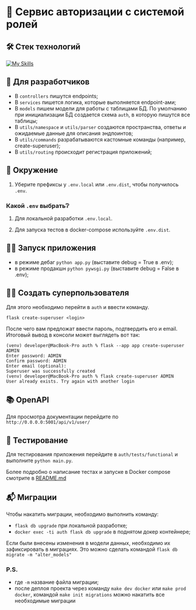 # 🔐 Сервис авторизации с системой ролей

## 🛠 Стек технологий

[![My Skills](https://skillicons.dev/icons?i=python,flask,postgres,docker,nginx&perline=5)](https://skillicons.dev)


## 🧭 Для разработчиков

- В `controllers` пишутся endpoints;
- В `services` пишется логика, которые выполняется endpoint-ами;
- В `models` пишем модели для работы с таблицами БД. 
  По умолчанию при инициализации БД создается схема `auth`, 
  в которую пишутся все таблицы;
- В `utils/namespace` и `utils/parser` создаются пространства, ответы и ожидаемые данные для описания эндпоинтов;
- В `utils/commands` разрабатываются кастомные команды (например, create-superuser);
- В `utils/routing` происходит регистрация приложений;

## 🔑 Окружение

1. Уберите префиксы у `.env.local` или `.env.dist`, 
   чтобы получилось `.env`.

### Какой `.env` выбрать❔

1. Для локальной разработки `.env.local`.

2. Для запуска тестов в docker-compose используйте `.env.dist`.

## 🏃‍♂️ Запуск приложения

- в режиме дебаг `python app.py` (выставите debug = True в .env);
- в режиме продакшн `python pywsgi.py` (выставите debug = False в .env);

## 🦸‍♂️ Создать суперпользователя

Для этого необходимо перейти в `auth` и ввести команду.
```commandline
flask create-superuser <login>
```
После чего вам предложат ввести пароль, подтвердить его и email. Итоговый вывод в консоли может выглядеть вот так:
```commandline
(venv) developer@MacBook-Pro auth % flask --app app create-superuser ADMIN
Enter password: ADMIN
Confirm password: ADMIN
Enter email (optional): 
Superuser was successfully created
(venv) developer@MacBook-Pro auth % flask create-superuser ADMIN 
User already exists. Try again with another login

```

## 📚 OpenAPI

Для просмотра документации перейдите по `http://0.0.0.0:5001/api/v1/user/` 


## 🧩 Тестирование

Для тестирования приложения перейдите в `auth/tests/functional` и выполните `python main.py`.

Более подробно о написание тестах и запуске в Docker compose смотрите в [README.md](https://github.com/DanielMorez/async-api-for-cinema/tree/dev/auth/tests#readme)


## 📬 Миграции

Чтобы накатить миграции, необходимо выполнить команду:
- `flask db upgrade` при локальной разработке;
- `docker exec -ti auth flask db upgrade` в поднятом докер контейнере;

Если были внесены изменения в модели данных, необходимо их зафиксировать в миграциях. 
Это можно сделать командой `flask db migrate -m "alter_models"`

### P.S. 
- где `-m` название файла миграции;
- после деплоя проекта через команду `make dev docker` или `make prod docker`, командой `make init migrations` можно накатить все необходимые миграции